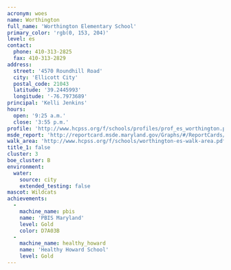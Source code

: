 ```yaml
---
acronym: woes
name: Worthington
full_name: 'Worthington Elementary School'
primary_color: 'rgb(0, 153, 204)'
level: es
contact:
  phone: 410-313-2825
  fax: 410-313-2829
address:
  street: '4570 Roundhill Road'
  city: 'Ellicott City'
  postal_code: 21043
  latitude: '39.2445993'
  longitude: '-76.7973689'
principal: 'Kelli Jenkins'
hours:
  open: '9:25 a.m.'
  close: '3:55 p.m.'
profile: 'http://www.hcpss.org/f/schools/profiles/prof_es_worthington.pdf'
msde_report: 'http://reportcard.msde.maryland.gov/Graphs/#/ReportCards/ReportCardSchool/1//1/13/0213/'
walk_area: 'http://www.hcpss.org/f/schools/worthington-es-walk-area.pdf'
title_1: false
cluster: 3
boe_cluster: B
environment:
  water:
    source: city
    extended_testing: false
mascot: Wildcats
achievements:
  -
    machine_name: pbis
    name: 'PBIS Maryland'
    level: Gold
    color: D7A03B
  -
    machine_name: healthy_howard
    name: 'Healthy Howard School'
    level: Gold
---
```

